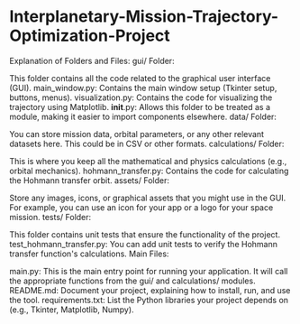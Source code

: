 # Interplanetary-Mission-Trajectory-Optimization-Project

Explanation of Folders and Files:
gui/ Folder:

This folder contains all the code related to the graphical user interface (GUI).
main_window.py: Contains the main window setup (Tkinter setup, buttons, menus).
visualization.py: Contains the code for visualizing the trajectory using Matplotlib.
__init__.py: Allows this folder to be treated as a module, making it easier to import components elsewhere.
data/ Folder:

You can store mission data, orbital parameters, or any other relevant datasets here. This could be in CSV or other formats.
calculations/ Folder:

This is where you keep all the mathematical and physics calculations (e.g., orbital mechanics).
hohmann_transfer.py: Contains the code for calculating the Hohmann transfer orbit.
assets/ Folder:

Store any images, icons, or graphical assets that you might use in the GUI.
For example, you can use an icon for your app or a logo for your space mission.
tests/ Folder:

This folder contains unit tests that ensure the functionality of the project.
test_hohmann_transfer.py: You can add unit tests to verify the Hohmann transfer function's calculations.
Main Files:

main.py: This is the main entry point for running your application. It will call the appropriate functions from the gui/ and calculations/ modules.
README.md: Document your project, explaining how to install, run, and use the tool.
requirements.txt: List the Python libraries your project depends on (e.g., Tkinter, Matplotlib, Numpy).
